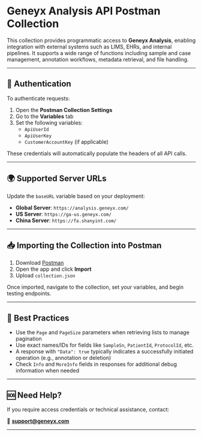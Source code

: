 # Geneyx Analysis API Postman Collection

This collection provides programmatic access to **Geneyx Analysis**, enabling integration with external systems such as LIMS, EHRs, and internal pipelines. It supports a wide range of functions including sample and case management, annotation workflows, metadata retrieval, and file handling.

---

## 🔐 Authentication

To authenticate requests:

1. Open the **Postman Collection Settings**
2. Go to the **Variables** tab
3. Set the following variables:
   - `ApiUserId`
   - `ApiUserKey`
   - `CustomerAccountKey` (if applicable)

These credentials will automatically populate the headers of all API calls.

---

## 🌍 Supported Server URLs

Update the `baseURL` variable based on your deployment:

- **Global Server**: `https://analysis.geneyx.com/`
- **US Server**: `https://ga-us.geneyx.com/`
- **China Server**: `https://fa.shanyint.com/`


---

## 📥 Importing the Collection into Postman

1. Download [Postman](https://www.postman.com/downloads/)
2. Open the app and click **Import**
3. Upload `collection.json`

Once imported, navigate to the collection, set your variables, and begin testing endpoints.

---

## 🧪 Best Practices

- Use the `Page` and `PageSize` parameters when retrieving lists to manage pagination
- Use exact names/IDs for fields like `SampleSn`, `PatientId`, `ProtocolId`, etc.
- A response with `"Data": true` typically indicates a successfully initiated operation (e.g., annotation or deletion)
- Check `Info` and `MoreInfo` fields in responses for additional debug information when needed

---

## 🆘 Need Help?

If you require access credentials or technical assistance, contact:

📧 **support@geneyx.com**

---

